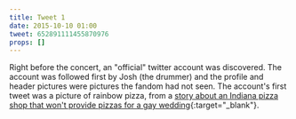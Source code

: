 ```yaml
---
title: Tweet 1
date: 2015-10-10 01:00
tweet: 652891111455870976
props: []
---
```

Right before the concert, an "official" twitter account was discovered. The account was followed first by Josh (the drummer) and the profile and header pictures were pictures the fandom had not seen. The account's first tweet was a picture of rainbow pizza, from a [story about an Indiana pizza shop that won't provide pizzas for a gay wedding](http://www.thegatewaypundit.com/2015/04/indiana-pizza-joint-says-they-wont-cater-to-gay-weddings-internet-explodes/){:target="_blank"}.

